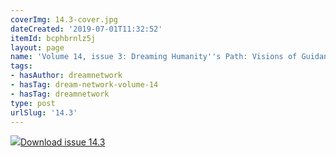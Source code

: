 ```yaml
---
coverImg: 14.3-cover.jpg
dateCreated: '2019-07-01T11:32:52'
itemId: bcphbrnlz5j
layout: page
name: 'Volume 14, issue 3: Dreaming Humanity''s Path: Visions of Guidance for Humanity'
tags:
- hasAuthor: dreamnetwork
- hasTag: dream-network-volume-14
- hasTag: dreamnetwork
type: post
urlSlug: '14.3'
---
```

<img class="card-journal-img" src="../images/14.3-rect.jpg"/><a href="../files/pdfs/Volume_14/14.3-Dream-Network-Vol-14-No-3.pdf" download="">Download issue 14.3</a>